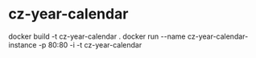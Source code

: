 # cz-year-calendar

docker build -t cz-year-calendar .
docker run --name cz-year-calendar-instance -p 80:80 -i -t cz-year-calendar